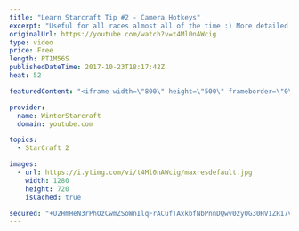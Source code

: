 ```yaml
---
title: "Learn Starcraft Tip #2 - Camera Hotkeys"
excerpt: "Useful for all races almost all of the time :) More detailed guides/tutorials under the learn to play starcraft playlist."
originalUrl: https://youtube.com/watch?v=t4Ml0nAWcig
type: video
price: Free
length: PT1M56S
publishedDateTime: 2017-10-23T18:17:42Z
heat: 52

featuredContent: "<iframe width=\"800\" height=\"500\" frameborder=\"0\" src=\"https://www.youtube.com/embed/t4Ml0nAWcig\" allow=\"accelerometer; autoplay; encrypted-media; gyroscope; picture-in-picture\" allowfullscreen></iframe>"

provider:
  name: WinterStarcraft
  domain: youtube.com

topics:
  - StarCraft 2

images:
  - url: https://i.ytimg.com/vi/t4Ml0nAWcig/maxresdefault.jpg
    width: 1280
    height: 720
    isCached: true

secured: "+U2HmHeN3rPhOzCwmZSoWnIlqFrACufTAxkbfNbPnnDQwv02y0G30HV1ZR17v4Z/ZaMayqiKbODElpnix/SqOq9EJ5yvXe08YvcJ5AIbHgYofFmubCgcdLrvwwQGBiK3ygRmu7cr7MbLUkDgSAj/Zc8yCkAmSI8z3DLnEEeY+hJB8j14LyVwD4Po1J/9U/FXI1X+VjTjcET8nyFhhWsaBBySFW5OqPW5O2tWE++ge9o0wJWk9UF3pFuChLDXjWSnDYE4Yep1KDhdOBiWtQZr3T/1gqwGt9LGNcc1vhDFJMoOSBT5sLcNnXxlnEjUzQNUqzUf+9wtZ1aRqI14MZW0Gg0ka9wt6D50oHRv+fxXdNFi3/FouVzxEjvdkRwRzw+jvyrri1GmN7fV7BcuL+u/OqddR+g4o1igvTCJA3vvs58=;MtgYMOGDkGrjwGNzRgtKtQ=="
---
```



